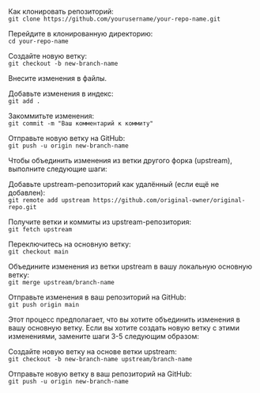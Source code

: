 Как клонировать репозиторий:  
`git clone https://github.com/yourusername/your-repo-name.git`

Перейдите в клонированную директорию:  
`cd your-repo-name`

Создайте новую ветку:  
`git checkout -b new-branch-name`

Внесите изменения в файлы.

Добавьте изменения в индекс:  
`git add .`

Закоммитьте изменения:  
`git commit -m "Ваш комментарий к коммиту"`

Отправьте новую ветку на GitHub:  
`git push -u origin new-branch-name`

Чтобы объединить изменения из ветки другого форка (upstream), выполните следующие шаги:

Добавьте upstream-репозиторий как удалённый (если ещё не добавлен):  
`git remote add upstream https://github.com/original-owner/original-repo.git`

Получите ветки и коммиты из upstream-репозитория:  
`git fetch upstream`

Переключитесь на основную ветку:  
`git checkout main`

Объедините изменения из ветки upstream в вашу локальную основную ветку:  
`git merge upstream/branch-name`

Отправьте изменения в ваш репозиторий на GitHub:  
`git push origin main`

Этот процесс предполагает, что вы хотите объединить изменения в вашу основную ветку. Если вы хотите создать новую ветку с этими изменениями, замените шаги 3-5 следующим образом:

Создайте новую ветку на основе ветки upstream:  
`git checkout -b new-branch-name upstream/branch-name`

Отправьте новую ветку в ваш репозиторий на GitHub:  
`git push -u origin new-branch-name`